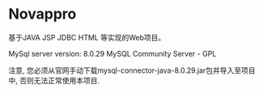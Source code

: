 # Novappro

基于JAVA JSP JDBC HTML 等实现的Web项目。

MySql server version: 8.0.29 MySQL Community Server - GPL

注意, 您必须从官网手动下载mysql-connector-java-8.0.29.jar包并导入至项目中, 否则无法正常使用本项目.